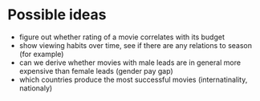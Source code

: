 # Possible ideas
- figure out whether rating of a movie correlates with its budget
- show viewing habits over time, see if there are any relations to season (for example)
- can we derive whether movies with male leads are in general more expensive than female leads (gender pay gap)
- which countries produce the most successful movies (internatinality, nationaly) 
